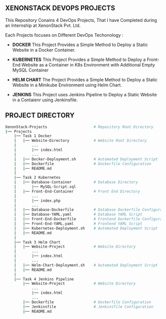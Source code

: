 ## XENONSTACK DEVOPS PROJECTS

This Repository Conains 4 DevOps Projects, That I have Completed during an Internship at XenonStack Pvt. Ltd.

Each Projects focuses on Different DevOps Techonology :
- **DOCKER**
  This Project Provides a Simple Method to Deploy a Static Website in a Docker Container.

- **KUBERNETES**
  This Project Provides a Simple Method to Deploy a Front-End Website as a Container in K8s Environment with Additional Empty MySQL Container

- **HELM CHART**
  The Project Provides a Simple Method to Deploy a Static Website in a Minikube Environment using Helm Chart.

- **JENKINS**
  This Project uses Jenkins Pipeline to Deploy a Static Website in a Contaienr using Jenkinsfile.

## PROJECT DIRECTORY

```bash
XenonStack-Projects                     # Repository Root Directory
|── Projects
    |── Task 1 Docker
    |   |── Website-Directory           # Website Root Directory
    |       ...
    |       |── index.html
    |       ...
    |   |── Docker-Deployment.sh        # Automated Deployment Script
    |   |── Dockerfile                  # Dockerfile Configuration
    |   |── README.md
    |
    |── Task 2 Kubernetes
    |   |── Database-Container          # Database Directory
    |       |── MySQL-Script.sql
    |   |── Front-End-Container         # Front End Directory
    |       ...
    |       |── index.php
    |       ...
    |   |── Database-Dockerfile         # Database Dockerfile Configuration
    |   |── Database-YAML.yaml          # Database YAML Script
    |   |── Front-End-Dockerfile        # Frontend Dockerfile Configuration
    |   |── Front-End-YAML.yaml         # Frontend YAML Script
    |   |── Kubernetes-Deployment.sh    # Automated Deployment Script
    |   |── README.md
    |
    |── Task 3 Helm Chart
    |   |── Website-Project             # Website Directory
    |       ...
    |       |── index.html
    |       ...
    |   |── Helm-Chart-Deployment.sh    # Automated Deployment Script
    |   |── README.md
    |
    |── Task 4 Jenkins Pipeline
        |── Website-Project             # Website Directory
            ...
            |── index.html
            ...
        |── Dockerfile                  # Dockerfile Configuration
        |── Jenkinsfile                 # Jenkinsfile Configuration
        |── README.md
```